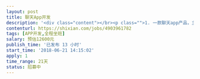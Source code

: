```yaml
---                
layout: post       
title: 聊天App开发           
description: '<div class="content"></br><p class="">1. 一款聊天app产品，主打安全，支持阅后即焚；</br><br/>2.使用Android原生开发；</br><br/>3.需要驻场 ；</p></br><p class="">主要工作包含：</br><br/>1. 框架搭建；</br><br/>2. 功能开发；</br><br/>3. 项目上线；</br><br/>需要有实际项目开发经验人来做，比较紧</p></br><p class="">具体情况再沟通。</br></p></br></div>'     
contenturl: https://shixian.com/jobs/4903961782      
tags: [APP开发,全程坐班]            
salary: 预估12600元          
publish_time: '已发布 13 小时'         
start_time: '2018-06-21 14:15:02'           
apply: 1                   
time_range: 21天              
status: 招募中                  
---                 
```

